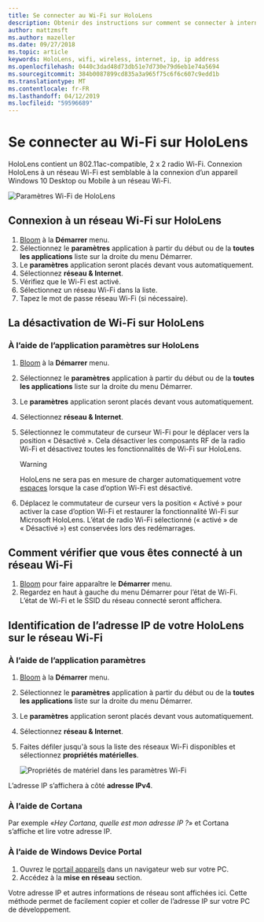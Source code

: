```yaml
---
title: Se connecter au Wi-Fi sur HoloLens
description: Obtenir des instructions sur comment se connecter à internet sans fil avec HoloLens et comment identifier l’adresse IP de l’appareil.
author: mattzmsft
ms.author: mazeller
ms.date: 09/27/2018
ms.topic: article
keywords: HoloLens, wifi, wireless, internet, ip, ip address
ms.openlocfilehash: 0440c3dad48d73db51e7d730e79d6eb1e74a5694
ms.sourcegitcommit: 384b0087899cd835a3a965f75c6f6c607c9edd1b
ms.translationtype: MT
ms.contentlocale: fr-FR
ms.lasthandoff: 04/12/2019
ms.locfileid: "59596689"
---
```

# <a name="connecting-to-wi-fi-on-hololens"></a>Se connecter au Wi-Fi sur HoloLens

HoloLens contient un 802.11ac-compatible, 2 x 2 radio Wi-Fi. Connexion HoloLens à un réseau Wi-Fi est semblable à la connexion d’un appareil Windows 10 Desktop ou Mobile à un réseau Wi-Fi.

![Paramètres Wi-Fi de HoloLens](images/wifi-hololens-600px.jpg)

## <a name="connecting-to-a-wi-fi-network-on-hololens"></a>Connexion à un réseau Wi-Fi sur HoloLens

1. [Bloom](gestures.md#bloom) à la **Démarrer** menu.
2. Sélectionnez le **paramètres** application à partir du début ou de la **toutes les applications** liste sur la droite du menu Démarrer.
3. Le **paramètres** application seront placés devant vous automatiquement.
4. Sélectionnez **réseau & Internet**.
5. Vérifiez que le Wi-Fi est activé.
6. Sélectionnez un réseau Wi-Fi dans la liste.
7. Tapez le mot de passe réseau Wi-Fi (si nécessaire).

## <a name="disabling-wi-fi-on-hololens"></a>La désactivation de Wi-Fi sur HoloLens

### <a name="using-the-settings-app-on-hololens"></a>À l’aide de l’application paramètres sur HoloLens

1. [Bloom](gestures.md#bloom) à la **Démarrer** menu.
2. Sélectionnez le **paramètres** application à partir du début ou de la **toutes les applications** liste sur la droite du menu Démarrer.
3. Le **paramètres** application seront placés devant vous automatiquement.
4. Sélectionnez **réseau & Internet**.
5. Sélectionnez le commutateur de curseur Wi-Fi pour le déplacer vers la position « Désactivé ». Cela désactiver les composants RF de la radio Wi-Fi et désactivez toutes les fonctionnalités de Wi-Fi sur HoloLens. 

    >[!WARNING]
    >HoloLens ne sera pas en mesure de charger automatiquement votre [espaces](environment-considerations-for-hololens.md#spaces) lorsque la case d’option Wi-Fi est désactivé.
    
6. Déplacez le commutateur de curseur vers la position « Activé » pour activer la case d’option Wi-Fi et restaurer la fonctionnalité Wi-Fi sur Microsoft HoloLens. L’état de radio Wi-Fi sélectionné (« activé » de « Désactivé ») est conservées lors des redémarrages.

## <a name="how-to-confirm-you-are-connected-to-a-wi-fi-network"></a>Comment vérifier que vous êtes connecté à un réseau Wi-Fi

1. [Bloom](gestures.md#bloom) pour faire apparaître le **Démarrer** menu.
2. Regardez en haut à gauche du menu Démarrer pour l’état de Wi-Fi. L’état de Wi-Fi et le SSID du réseau connecté seront affichera.

## <a name="identifying-the-ip-address-of-your-hololens-on-the-wi-fi-network"></a>Identification de l’adresse IP de votre HoloLens sur le réseau Wi-Fi

### <a name="using-the-settings-app"></a>À l’aide de l’application paramètres

1. [Bloom](gestures.md#bloom) à la **Démarrer** menu.
2. Sélectionnez le **paramètres** application à partir du début ou de la **toutes les applications** liste sur la droite du menu Démarrer.
3. Le **paramètres** application seront placés devant vous automatiquement.
4. Sélectionnez **réseau & Internet**.
5. Faites défiler jusqu'à sous la liste des réseaux Wi-Fi disponibles et sélectionnez **propriétés matérielles**.

    ![Propriétés de matériel dans les paramètres Wi-Fi](images/wifi-hololens-hwdetails.jpg)

L’adresse IP s’affichera à côté **adresse IPv4**.

### <a name="using-cortana"></a>À l’aide de Cortana

Par exemple «*Hey Cortana, quelle est mon adresse IP ?*» et Cortana s’affiche et lire votre adresse IP.

### <a name="using-windows-device-portal"></a>À l’aide de Windows Device Portal

1. Ouvrez le [portail appareils](using-the-windows-device-portal.md#networking) dans un navigateur web sur votre PC.
2. Accédez à la **mise en réseau** section.

Votre adresse IP et autres informations de réseau sont affichées ici. Cette méthode permet de facilement copier et coller de l’adresse IP sur votre PC de développement.
